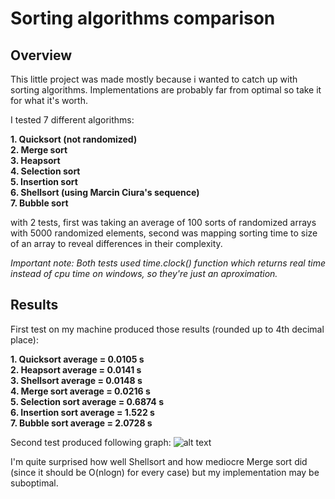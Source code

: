 # Sorting algorithms comparison
## Overview
This little project was made mostly because i wanted to catch up with sorting algorithms. Implementations are probably far from optimal so take it for what it's worth.

I tested 7 different algorithms: 
  
**1. Quicksort (not randomized)  
2. Merge sort  
3. Heapsort  
4. Selection sort  
5. Insertion sort  
6. Shellsort (using Marcin Ciura's sequence)  
7. Bubble sort**  

with 2 tests, first was taking an average of 100 sorts of randomized arrays with 5000 randomized elements, second was mapping sorting time to size of an array to reveal differences in their complexity.

*Important note: Both tests used time.clock() function which returns real time instead of cpu time on windows, so they're just an aproximation.*

## Results
First test on my machine produced those results (rounded up to 4th decimal place):

**1. Quicksort average = 0.0105 s  
2. Heapsort average = 0.0141 s  
3. Shellsort average = 0.0148 s  
4. Merge sort average = 0.0216 s  
5. Selection sort average = 0.6874 s  
6. Insertion sort average = 1.522 s  
7. Bubble sort average = 2.0728 s**

Second test produced following graph:
![alt text](https://github.com/jakubzimny/Sorting-algorithms/blob/master/graph.png "Sorting algorithms comparison graph")

I'm quite surprised how well Shellsort and how mediocre Merge sort did (since it should be O(nlogn) for every case) but my implementation may be suboptimal.
